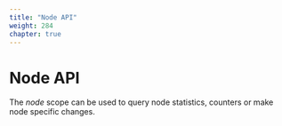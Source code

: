 ```yaml
---
title: "Node API"
weight: 284
chapter: true
---
```


# Node API

The *node* scope can be used to query node statistics, counters or make
node specific changes.
